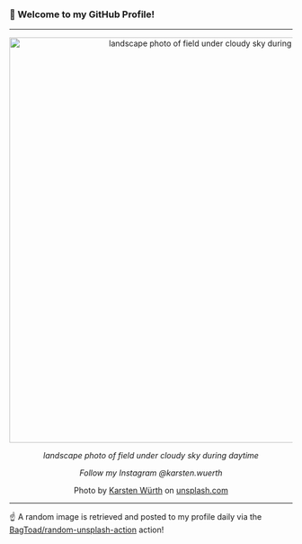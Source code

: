 ### 👋 Welcome to my GitHub Profile!

----

<div align="center">
  <img width="720" src="https://images.unsplash.com/photo-1476908965434-f988d59d7abd?crop=entropy&cs=tinysrgb&fit=max&fm=jpg&ixid=M3w1NTI0OTR8MHwxfHJhbmRvbXx8fHx8fHx8fDE3NTY1MzQzNTl8&ixlib=rb-4.1.0&q=80&w=1080" alt="landscape photo of field under cloudy sky during daytime">
  
  <em>landscape photo of field under cloudy sky during daytime</em>
  
  <em>Follow my Instagram @karsten.wuerth</em>
  
  Photo by [Karsten Würth](null) on [unsplash.com](https://unsplash.com/)
</div>

----

☝️ A random image is retrieved and posted to my profile daily via the [BagToad/random-unsplash-action](https://github.com/BagToad/random-unsplash-action) action!
